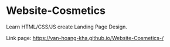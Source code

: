 # Website-Cosmetics

Learn HTML/CSS/JS create Landing Page Design.
 
Link page: https://van-hoang-kha.github.io/Website-Cosmetics-/
